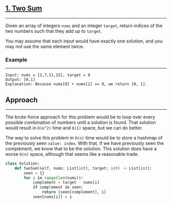 ## [1. Two Sum](https://leetcode.com/problems/two-sum/description/)

---

Given an array of integers `nums` and an integer `target`, return indices of the two numbers such that they add up to `target`.

You may assume that each input would have exactly one solution, and you may not use the same element twice.

### Example

---

```
Input: nums = [2,7,11,15], target = 9
Output: [0,1]
Explanation: Because nums[0] + nums[1] == 9, we return [0, 1].
```

## Approach

---

The brute-force approach for this problem would be to loop over every possible combination of numbers until a solution is found. That solution would result in `O(n^2)` time and `O(1)` space, but we can do better.

The way to solve this problem in `O(n)` time would be to store a hashmap of the previously seen `value: index`. With that, if we have previously seen the complement, we know that to be the solution. This solution does have a worse `O(n)` space, although that seems like a reasonable trade.

```python
class Solution:
    def twoSum(self, nums: List[int], target: int) -> List[int]:
        seen = {}
        for i in range(len(nums)):
            complement = target - nums[i]
            if complement in seen:
                return [seen[complement], i]
            seen[nums[i]] = i
```
